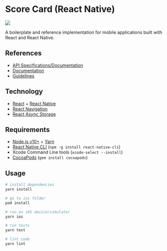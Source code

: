 # Score Card (React Native)

![](https://img.shields.io/david/emiketic/helloworld-react-native.svg?style=for-the-badge)

A boilerplate and reference implementation for mobile applications built with React and React Native.

## References

- [API Specifications/Documentation](https://starterspecapi.docs.apiary.io/)
- [Documentation](./docs)
- [Guidelines](https://github.com/emiketic/helloworld-dev/tree/master/docs/guidelines)

## Technology

- [React](https://reactjs.org/) + [React Native](https://facebook.github.io/react-native/)
- [React Navigation](https://reactnavigation.org/)
- [React Async Storage](https://github.com/react-native-async-storage/async-storage)

## Requirements

- [Node.js v10+](https://nodejs.org/) + [Yarn](https://yarnpkg.com/)
- [React Native CLI](https://www.npmjs.com/package/react-native-cli) (`npm -g install react-native-cli`)
- Xcode Command Line tools (`xcode-select --install`)
- [CocoaPods](https://cocoapods.org/) (`gem install cocoapods`)

## Usage

```sh
# install dependencies
yarn install

# go to ios folder
pod install

# run on iOS device/simulator
yarn ios

# run tests
yarn test

# lint code
yarn lint
```
